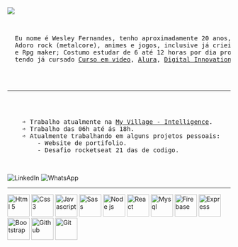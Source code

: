 <img src="https://user-images.githubusercontent.com/89518536/194762971-a7850b66-9493-4265-a5b7-c10a4b204507.png">

<pre align="center">
  <br>
  Eu nome é Wesley Fernandes, tenho aproximadamente 20 anos, sou gáucho e moro em pelotas;
  Adoro rock (metalcore), animes e jogos, inclusive já criei alguns em engines como GameMaker
  e Rpg maker; Costumo estudar de 6 até 12 horas por dia progamação, sendo aluno plus da <a href="https://www.rocketseat.com.br/">Rocketseat<a>,
  tendo já cursado <a href="https://www.cursoemvideo.com/">Curso em video<a>, <a href="https://www.alura.com.br/">Alura<a>, <a href="https://www.dio.me/">Digital Innovation One<a> e <a href="https://learn.microsoft.com/pt-br/">Microsoft Academia<a>.


  <hr>
  <div align="left">
    ➪ Trabalho atualmente na <a href="https://www.linkedin.com/company/myvillage-brasil/mycompany/">My Village - Intelligence<a>.
    ➪ Trabalho das 06h até ás 18h.
    ➪ Atualmente trabalhando em alguns projetos pessoais:
        - Website de portifolio.
        - Desafio rocketseat 21 das de codigo.
  </div>
</pre>
![<a href="https://www.linkedin.com/in/wesley-israel-fernandes/">LinkedIn<a>](https://img.shields.io/badge/linkedin-%230077B5.svg?style=for-the-badge&logo=linkedin&logoColor=white) ![<a href="https://api.whatsapp.com/send?phone=5398128-3952">WhatsApp<a>](https://img.shields.io/badge/WhatsApp-25D366?style=for-the-badge&logo=whatsapp&logoColor=white)
<hr>
<div display="flex">
<img title="Html 5" width="50px" src="https://cdn.jsdelivr.net/gh/devicons/devicon/icons/html5/html5-plain.svg" />
<img title="Css 3" width="50px" src="https://cdn.jsdelivr.net/gh/devicons/devicon/icons/css3/css3-plain.svg" />
<img title="Javascript" width="50px" src="https://cdn.jsdelivr.net/gh/devicons/devicon/icons/javascript/javascript-plain.svg" />
<img title="Sass" width="50px" src="https://cdn.jsdelivr.net/gh/devicons/devicon/icons/sass/sass-original.svg" />
<img title="Node js" width="50px" src="https://cdn.jsdelivr.net/gh/devicons/devicon/icons/nodejs/nodejs-plain.svg" />
<img title="React" width="50px" src="https://cdn.jsdelivr.net/gh/devicons/devicon/icons/react/react-original.svg" />
<img title="Mysql" width="50px" src="https://cdn.jsdelivr.net/gh/devicons/devicon/icons/mysql/mysql-plain.svg" />
<img title="Firebase" width="50px" src="https://cdn.jsdelivr.net/gh/devicons/devicon/icons/firebase/firebase-plain.svg" />
<img title="Express" width="50px" src="https://cdn.jsdelivr.net/gh/devicons/devicon/icons/express/express-original.svg" />
<img title="Bootstrap" width="50px" src="https://cdn.jsdelivr.net/gh/devicons/devicon/icons/bootstrap/bootstrap-plain.svg" />
<img title="Github" width="50px" src="https://cdn.jsdelivr.net/gh/devicons/devicon/icons/github/github-original.svg" />
<img title="Git" width="50px" src="https://cdn.jsdelivr.net/gh/devicons/devicon/icons/gitlab/gitlab-plain.svg" />

</div>



